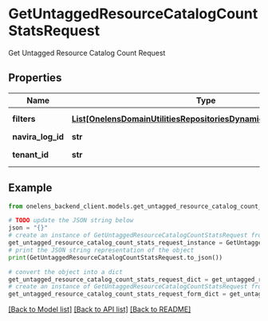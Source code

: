 # GetUntaggedResourceCatalogCountStatsRequest

Get Untagged Resource Catalog Count Request

## Properties

Name | Type | Description | Notes
------------ | ------------- | ------------- | -------------
**filters** | [**List[OnelensDomainUtilitiesRepositoriesDynamicFiltersFilterCriteria]**](OnelensDomainUtilitiesRepositoriesDynamicFiltersFilterCriteria.md) | Filters to be applied | 
**navira_log_id** | **str** |  | [optional] 
**tenant_id** | **str** | The id of the tenant. | 

## Example

```python
from onelens_backend_client.models.get_untagged_resource_catalog_count_stats_request import GetUntaggedResourceCatalogCountStatsRequest

# TODO update the JSON string below
json = "{}"
# create an instance of GetUntaggedResourceCatalogCountStatsRequest from a JSON string
get_untagged_resource_catalog_count_stats_request_instance = GetUntaggedResourceCatalogCountStatsRequest.from_json(json)
# print the JSON string representation of the object
print(GetUntaggedResourceCatalogCountStatsRequest.to_json())

# convert the object into a dict
get_untagged_resource_catalog_count_stats_request_dict = get_untagged_resource_catalog_count_stats_request_instance.to_dict()
# create an instance of GetUntaggedResourceCatalogCountStatsRequest from a dict
get_untagged_resource_catalog_count_stats_request_form_dict = get_untagged_resource_catalog_count_stats_request.from_dict(get_untagged_resource_catalog_count_stats_request_dict)
```
[[Back to Model list]](../README.md#documentation-for-models) [[Back to API list]](../README.md#documentation-for-api-endpoints) [[Back to README]](../README.md)


